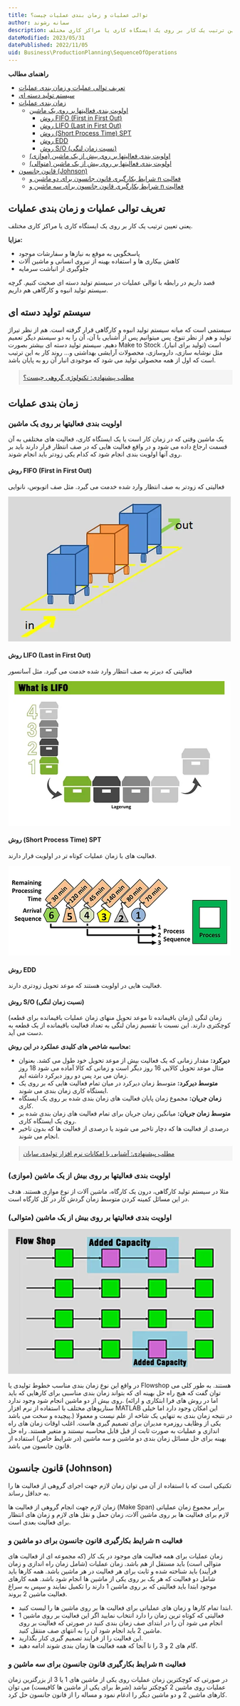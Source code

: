 ```yaml
---
title: توالی عملیات و زمان بندی عملیات چیست؟
author: سمانه رشوند  
description: توالی عملیات و زمان بندی عملیات یعنی تعیین ترتیب یک کار بر روی یک ایستگاه کاری یا مراکز کاری مختلف.
dateModified: 2023/05/31
datePublished: 2022/11/05
uid: Business\ProductionPlanning\SequenceOfOperations
---
```

**راهنمای مطالب**

- [تعریف توالی عملیات و زمان بندی عملیات](#تعریف-توالی-عملیات-و-زمان-بندی-عملیات)
- [سیستم تولید دسته ای](#سیستم-تولید-دسته-ای)
- [زمان بندی عملیات](#زمان-بندی-عملیات)
    - [اولویت بندی فعالیتها بر روی یک ماشین](#اولویت-بندی-فعالیتها-بر-روی-یک-ماشین)
        - [روش FIFO (First in First Out)](#روش-fifo-first-in-first-out)
        - [روش LIFO (Last in First Out)](#روش-lifo-last-in-first-out)
        - [روش (Short Process Time) SPT](#روش-short-process-time-spt)
        - [روش EDD](#روش-edd)
        - [روش S/O (نسبت زمان لنگی)](#روش-so-نسبت-زمان-لنگی)
    - [اولویت بندی فعالیتها بر روی بیش از یک ماشین (موازی)](#اولویت-بندی-فعالیتها-بر-روی-بیش-از-یک-ماشین-موازی)
    - [اولویت بندی فعالیتها بر روی بیش از یک ماشین (متوالی)](#اولویت-بندی-فعالیتها-بر-روی-بیش-از-یک-ماشین-متوالی)
- [قانون جانسون (Johnson)](#قانون-جانسون-johnson)
    - [شرایط بکارگیری قانون جانسون برای دو ماشین و n فعالیت](#شرایط-بکارگیری-قانون-جانسون-برای-دو-ماشین-و-n-فعالیت)
    - [شرایط بکارگیری قانون جانسون برای سه ماشین و n فعالیت](#شرایط-بکارگیری-قانون-جانسون-برای-سه-ماشین-و-n-فعالیت)

## تعریف توالی عملیات و زمان بندی عملیات
یعنی تعیین ترتیب یک کار بر روی یک ایستگاه کاری یا مراکز کاری مختلف.

**مزایا:**
*	پاسخگویی به موقع به نیازها و سفارشات موجود
*	کاهش بیکاری ها و استفاده بهینه از نیروی انسانی و ماشین آلات
*	جلوگیری از انباشت سرمایه

قصد داریم در رابطه با توالی عملیات در سیستم تولید دسته ای صحبت کنیم. گرچه سیستم تولید انبوه و کارگاهی هم داریم. 

## سیستم تولید دسته ای
سیستمی است که میانه سیستم تولید انبوه و کارگاهی قرار گرفته است. هم از نظر تیراژ تولید و هم از نظر تنوع. پس میتوانیم پس از آشنایی با آن، آن را به دو سیستم دیگر تعمیم دهیم.
سیستم تولید دسته ای بیشتر بصورت Make to Stock است (تولید برای انبار). مثل نوشابه سازی، داروسازی، محصولات آرایشی بهداشتی و...
روند کار به این ترتیب است که اول از همه محصولی تولید می شود که موجودی انبار آن رو به پایان باشد. 


<blockquote style="background-color:#f5f5f5; padding:0.5rem">
<a href="https://www.hooshkar.com/Software/Fennec/Module/ProductionPlanning" target="_blank">مطلب پیشنهادی: تکنولوژی گروهی چیست؟
</a></blockquote>


## زمان بندی عملیات

### اولویت بندی فعالیتها بر روی یک ماشین

یک ماشین وقتی که در زمان کار است یا یک ایستگاه کاری، فعالیت های مختلفی به آن قسمت ارجاع داده می شود و در واقع فعالیت هایی که در صف انتظار قرار دارند باید بر روی آنها اولویت بندی انجام شود که کدام یکی زودتر باید انجام شوند.

#### روش FIFO (First in First Out)
فعالیتی که زودتر به صف انتظار وارد شده خدمت می گیرد. مثل صف اتوبوس، نانوایی

![FIFO](./Images/FIFO.webp)

#### روش LIFO (Last in First Out)
فعالیتی که دیرتر به صف انتظار وارد شده خدمت می گیرد. مثل آسانسور

![LIFO](./Images/LIFO.webp)

#### روش (Short Process Time) SPT
فعالیت های با زمان عملیات کوتاه تر در اولویت قرار دارند.

![SPT](./Images/SPT.webp)

#### روش EDD
فعالیت هایی در اولویت هستند که موعد تحویل زودتری دارند.

#### روش S/O (نسبت زمان لنگی)
زمان لنگی (زمان باقیمانده تا موعد تحویل منهای زمان عملیات باقیمانده برای قطعه) کوچکتری دارند. این نسبت با تقسیم زمان لنگی به تعداد فعالیت باقیمانده از یک قطعه به دست می آید.

**محاسبه شاخص های کلیدی عملکرد در این روش:**

*	**دیرکرد:** مقدار زمانی که یک فعالیت بیش از موعد تحویل خود طول می کشد. بعنوان مثال موعد تحویل کالایی 16 روز دیگر است و زمانی که کالا آماده می شود 18 روز زمان می برد پس دو روز دیرکرد داشته ایم.
*	**متوسط دیرکرد:** متوسط زمان دیرکرد در میان تمام فعالیت هایی که بر روی یک ایستگاه کاری زمان بندی می شوند.
*	**زمان جریان:** مجموع زمان پایان فعالیت های زمان بندی شده بر روی یک ایستگاه کاری.
*	**متوسط زمان جریان:** میانگین زمان جریان برای تمام فعالیت های زمان بندی شده بر روی یک ایستگاه کاری.
*	درصدی از فعالیت ها که دچار تاخیر می شوند یا درصدی از فعالیت ها که بدون تاخیر انجام می شوند.

<blockquote style="background-color:#f5f5f5; padding:0.5rem">
<a href="https://www.hooshkar.com/Wiki/Production/ProductionPlanning" target="_blank">مطلب پیشنهادی: آشنایی با امکانات نرم افزار تولیدی سایان
</a></blockquote>

### اولویت بندی فعالیتها بر روی بیش از یک ماشین (موازی)

مثلا در سیستم تولید کارگاهی، درون یک کارگاه، ماشین آلات از نوع موازی هستند. هدف در این مسائل کمینه کردن متوسط زمان گردش کار در کل کارگاه است.


### اولویت بندی فعالیتها بر روی بیش از یک ماشین (متوالی)

![Flowshop](./Images/FlowShop.webp)

در واقع این نوع زمان بندی مناسب خطوط تولیدی یا Flowshop هستند.
به طور کلی می توان گفت که هیچ راه حل بهینه ای که بتواند زمان بندی مناسبی برای کارهایی که باید روی بیش از دو ماشین انجام شود وجود ندارد. (اما در روش های فرا ابتکاری و ارائه سناریوهای مختلف با استفاده از نرم افزار MATLAB این امکان وجود دارد اما خیلی پیچیده و سخت می باشد.)
در نتیجه زمان بندی به تنهایی یک شاخه از علم نیست و معمولا یکی از وظایف روزمره مدیران برای تصمیم گیری هاست. اغلب اوقات زمان های راه اندازی و عملیات به صورت ثابت از قبل قابل محاسبه نیستند و متغیر هستند.
راه حل بهینه برای حل مسائل زمان بندی دو ماشین و سه ماشین (در شرایط خاص) استفاده از قانون جانسون می باشد.


## قانون جانسون (Johnson)
تکنیکی است که با استفاده از آن می توان زمان لازم جهت اجرای گروهی از فعالیت ها را به حداقل رساند. 

زمان لازم جهت انجام گروهی از فعالیت ها (Make Span)
برابر مجموع زمان عملیاتی لازم برای فعالیت ها بر روی ماشین آلات، زمان حمل و نقل های لازم و زمان های انتظار برای فعالیت بعدی است.


### شرایط بکارگیری قانون جانسون برای دو ماشین و n فعالیت

زمان عملیات برای همه فعالیت های موجود در یک کار (که مجموعه ای از فعالیت های متوالی است) باید مستقل از هم باشد. 
زمان عملیات (شامل زمان راه اندازی و زمان فرآیند) باید شناخته شده و ثابت برای هر فعالیت در هر ماشین باشد.
همه کارها باید شامل دو فعالیت که هر یک بر روی یکی از ماشین ها انجام شود باشد.
همه کارهای موجود ابتدا باید فعالیتی که بر روی ماشین 1 دارند را تکمیل نمایند و سپس به سراغ فعالیت ماشین 2 بروند.


*	ابتدا تمام کارها و زمان های عملیاتی برای فعالیت ها بر روی ماشین ها را لیست کنید.
*	فعالیتی که کوتاه ترین زمان را دارد انتخاب نمایید اگر این فعالیت بر روی ماشین 1 انجام می شود آن را در ابتدای صف زمان بندی کنید در صورتی که فعالیت بر روی ماشین 2 باید انجام شود آن را به انتهای صف منتقل کنید.
*	این فعالیت را از فرایند تصمیم گیری کنار بگذارید.
*	گام های 2 و 3 را تا آنجا که همه فعالیت ها زمان بندی شوند ادامه دهید.

### شرایط بکارگیری قانون جانسون برای سه ماشین و n فعالیت

در صورتی که کوچکترین زمان عملیات روی یکی از ماشین های 1 یا 3 از بزرگترین زمان عملیات روی ماشین 2 کوچکتر نباشد (شرط برای یکی از ماشین ها کافیست) می توان کارهای ماشین 2 و دو ماشین دیگر را ادغام نمود و مساله را از قانون جانسون حل کرد.


[توالی عملیات و زمان بندی عملیات]: #توالی-عملیات-و-زمان-بندی-عملیات
[سیستم تولید دسته ای]: #سیستم-تولید-دسته-ای
[زمان بندی عملیات]: #زمان-بندی-عملیات
[اولویت بندی فعالیتها بر روی یک ماشین]: #اولویت-بندی-فعالیتها-بر-روی-یک-ماشین
[روش FIFO (First in First Out)]: #روش-fifo-first-in-first-out
[روش LIFO (Last in First Out)]: #روش-lifo-last-in-first-out
[روش (Short Process Time) SPT]: #روش-short-process-time-spt
[روش EDD]: #روش-edd
[روش S/O (نسبت زمان لنگی)]: #روش-so-نسبت-زمان-لنگی
[اولویت بندی فعالیتها بر روی بیش از یک ماشین (موازی)]:#اولویت-بندی-فعالیتها-بر-روی-بیش-از-یک-ماشین-موازی
[اولویت بندی فعالیتها بر روی بیش از یک ماشین (متوالی)]:#اولویت-بندی-فعالیتها-بر-روی-بیش-از-یک-ماشین-متوالی
[قانون جانسون (Johnson)]: #قانون-جانسون-johnson
[شرایط بکارگیری قانون جانسون برای دو ماشین و n فعالیت]:#شرایط-بکارگیری-قانون-جانسون-برای-دو-ماشین-و-n-فعالیت
[شرایط بکارگیری قانون جانسون برای سه ماشین و n فعالیت]:#شرایط-بکارگیری-قانون-جانسون-برای-سه-ماشین-و-n-فعالیت